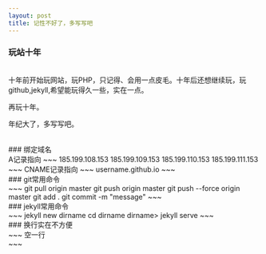 ```yaml
---
layout: post
title: 记性不好了，多写写吧
---
```

### 玩站十年

<br>
十年前开始玩网站，玩PHP，只记得、会用一点皮毛。十年后还想继续玩，玩github,jekyll,希望能玩得久一些，实在一点。

再玩十年。

年纪大了，多写写吧。

<br/>
### 绑定域名

<br>
A记录指向
~~~
185.199.108.153
185.199.109.153
185.199.110.153
185.199.111.153
~~~
CNAME记录指向
~~~
username.github.io
~~~

<br>
### git常用命令

<br>
~~~
git pull origin master
git push origin master
git push --force origin master
git add .
git commit -m "message"
~~~

<br>
### jekyll常用命令

<br>
~~~
jekyll new dirname
cd dirname
dirname> jekyll serve
~~~

<br>
### 换行实在不方便

<br>
~~~
空一行
<br>
~~~